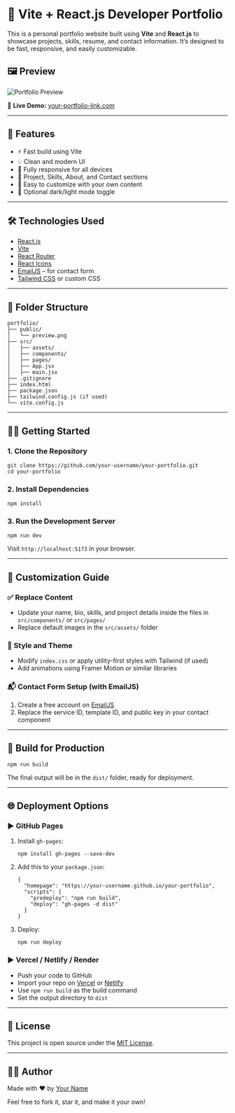 
</head>
<body>

  <h1>💼 Vite + React.js Developer Portfolio</h1>

  <p>This is a personal portfolio website built using <strong>Vite</strong> and <strong>React.js</strong> to showcase projects, skills, resume, and contact information. It’s designed to be fast, responsive, and easily customizable.</p>

  <h2>🖼️ Preview</h2>
  <img src="./public/preview.png" alt="Portfolio Preview">
  <p>🔗 <strong>Live Demo:</strong> <a href="https://your-portfolio-link.com" target="_blank">your-portfolio-link.com</a></p>

  <hr>

  <h2>🚀 Features</h2>
  <ul>
    <li>⚡️ Fast build using Vite</li>
    <li>💡 Clean and modern UI</li>
    <li>📱 Fully responsive for all devices</li>
    <li>🧠 Project, Skills, About, and Contact sections</li>
    <li>📁 Easy to customize with your own content</li>
    <li>🌙 Optional dark/light mode toggle</li>
  </ul>

  <hr>

  <h2>🛠️ Technologies Used</h2>
  <ul>
    <li><a href="https://reactjs.org/" target="_blank">React.js</a></li>
    <li><a href="https://vitejs.dev/" target="_blank">Vite</a></li>
    <li><a href="https://reactrouter.com/" target="_blank">React Router</a></li>
    <li><a href="https://react-icons.github.io/react-icons/" target="_blank">React Icons</a></li>
    <li><a href="https://www.emailjs.com/" target="_blank">EmailJS</a> – for contact form</li>
    <li><a href="https://tailwindcss.com/" target="_blank">Tailwind CSS</a> or custom CSS</li>
  </ul>

  <hr>

  <h2>📁 Folder Structure</h2>
  <pre><code>portfolio/
├── public/
│   └── preview.png
├── src/
│   ├── assets/
│   ├── components/
│   ├── pages/
│   ├── App.jsx
│   ├── main.jsx
├── .gitignore
├── index.html
├── package.json
├── tailwind.config.js (if used)
└── vite.config.js</code></pre>

  <hr>

  <h2>🧑‍💻 Getting Started</h2>
  <h3>1. Clone the Repository</h3>
  <pre><code>git clone https://github.com/your-username/your-portfolio.git
cd your-portfolio</code></pre>

  <h3>2. Install Dependencies</h3>
  <pre><code>npm install</code></pre>

  <h3>3. Run the Development Server</h3>
  <pre><code>npm run dev</code></pre>

  <p>Visit <code>http://localhost:5173</code> in your browser.</p>

  <hr>

  <h2>🔧 Customization Guide</h2>
  <h3>✅ Replace Content</h3>
  <ul>
    <li>Update your name, bio, skills, and project details inside the files in <code>src/components/</code> or <code>src/pages/</code></li>
    <li>Replace default images in the <code>src/assets/</code> folder</li>
  </ul>

  <h3>🎨 Style and Theme</h3>
  <ul>
    <li>Modify <code>index.css</code> or apply utility-first styles with Tailwind (if used)</li>
    <li>Add animations using Framer Motion or similar libraries</li>
  </ul>

  <h3>📬 Contact Form Setup (with EmailJS)</h3>
  <ol>
    <li>Create a free account on <a href="https://emailjs.com/" target="_blank">EmailJS</a></li>
    <li>Replace the service ID, template ID, and public key in your contact component</li>
  </ol>

  <hr>

  <h2>🧱 Build for Production</h2>
  <pre><code>npm run build</code></pre>
  <p>The final output will be in the <code>dist/</code> folder, ready for deployment.</p>

  <hr>

  <h2>🌐 Deployment Options</h2>

  <h3>▶ GitHub Pages</h3>
  <ol>
    <li>Install <code>gh-pages</code>:
      <pre><code>npm install gh-pages --save-dev</code></pre>
    </li>
    <li>Add this to your <code>package.json</code>:
      <pre><code>{
  "homepage": "https://your-username.github.io/your-portfolio",
  "scripts": {
    "predeploy": "npm run build",
    "deploy": "gh-pages -d dist"
  }
}</code></pre>
    </li>
    <li>Deploy:
      <pre><code>npm run deploy</code></pre>
    </li>
  </ol>

  <h3>▶ Vercel / Netlify / Render</h3>
  <ul>
    <li>Push your code to GitHub</li>
    <li>Import your repo on <a href="https://vercel.com" target="_blank">Vercel</a> or <a href="https://netlify.com" target="_blank">Netlify</a></li>
    <li>Use <code>npm run build</code> as the build command</li>
    <li>Set the output directory to <code>dist</code></li>
  </ul>

  <hr>

  <h2>📄 License</h2>
  <p>This project is open source under the <a href="LICENSE">MIT License</a>.</p>

  <hr>

  <h2>🙋‍♂️ Author</h2>
  <p>Made with ❤️ by <a href="https://github.com/your-username" target="_blank">Your Name</a></p>
  <p>Feel free to fork it, star it, and make it your own!</p>

</body>
</html>
